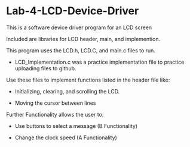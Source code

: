Lab-4-LCD-Device-Driver
=======================

This is a software device driver program for an LCD screen 

Included are libraries for LCD header, main, and implemention.

This program uses the LCD.h, LCD.C, and main.c files to run. 

  - LCD_Implementation.c was a practice implementation file to practice uploading files to github.
  
Use these files to implement functions listed in the header file like:

  - Initializing, clearing, and scrolling the LCD.
  
  - Moving the cursor between lines
  
Further Functionality allows the user to:
  
  - Use buttons to select a message (B Functionality)
  
  - Change the clock speed  (A Functionality)
